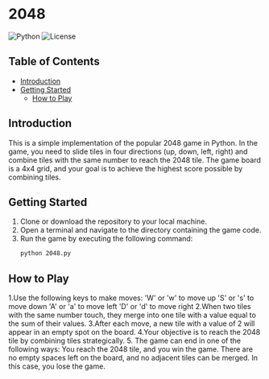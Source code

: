 # 2048
![Python](https://img.shields.io/badge/Python%2B-blue)
![License](https://img.shields.io/badge/License-MIT-green)



## Table of Contents

- [Introduction](#introduction)
- [Getting Started](#getting-started)
   - [How to Play](#usage)


## Introduction
This is a simple implementation of the popular 2048 game in Python. In the game, you need to slide tiles in four directions (up, down, left, right) and combine tiles with the same number to reach the 2048 tile. The game board is a 4x4 grid, and your goal is to achieve the highest score possible by combining tiles.



## Getting Started
1. Clone or download the repository to your local machine.
2. Open a terminal and navigate to the directory containing the game code.
3. Run the game by executing the following command:
   ```bash
   python 2048.py
   ```
## How to Play
1.Use the following keys to make moves:
  'W' or 'w' to move up
  'S' or 's' to move down
  'A' or 'a' to move left
  'D' or 'd' to move right
2.When two tiles with the same number touch, they merge into one tile with a value equal to the sum of their values.
3.After each move, a new tile with a value of 2 will appear in an empty spot on the board.
4.Your objective is to reach the 2048 tile by combining tiles strategically.
5. The game can end in one of the following ways:
    You reach the 2048 tile, and you win the game.
    There are no empty spaces left on the board, and no adjacent tiles can be merged. In this case, you lose the game.
